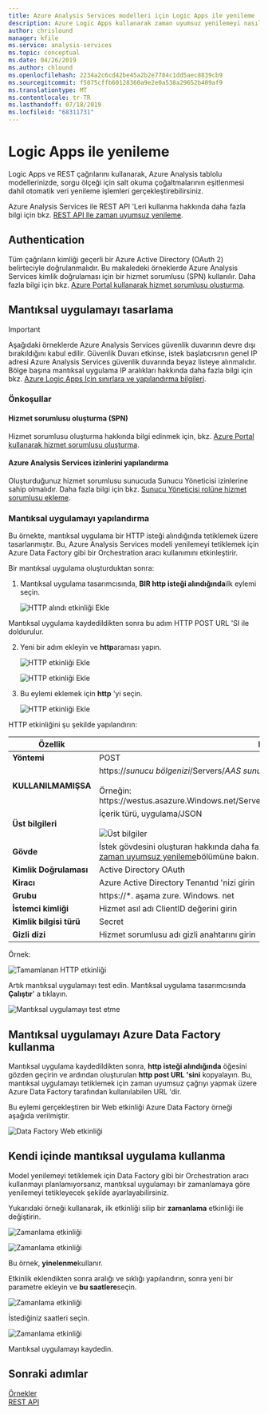```yaml
---
title: Azure Analysis Services modelleri için Logic Apps ile yenileme | Microsoft Docs
description: Azure Logic Apps kullanarak zaman uyumsuz yenilemeyi nasıl kodleyeceğinizi öğrenin.
author: chrislound
manager: kfile
ms.service: analysis-services
ms.topic: conceptual
ms.date: 04/26/2019
ms.author: chlound
ms.openlocfilehash: 2234a2c6cd42be45a2b2e7784c1dd5aec8839cb9
ms.sourcegitcommit: f5075cffb60128360a9e2e0a538a29652b409af9
ms.translationtype: MT
ms.contentlocale: tr-TR
ms.lasthandoff: 07/18/2019
ms.locfileid: "68311731"
---
```

# <a name="refresh-with-logic-apps"></a>Logic Apps ile yenileme

Logic Apps ve REST çağrılarını kullanarak, Azure Analysis tablolu modellerinizde, sorgu ölçeği için salt okuma çoğaltmalarının eşitlenmesi dahil otomatik veri yenileme işlemleri gerçekleştirebilirsiniz.

Azure Analysis Services ile REST API 'Leri kullanma hakkında daha fazla bilgi için bkz. [REST API Ile zaman uyumsuz yenileme](analysis-services-async-refresh.md).

## <a name="authentication"></a>Authentication

Tüm çağrıların kimliği geçerli bir Azure Active Directory (OAuth 2) belirteciyle doğrulanmalıdır.  Bu makaledeki örneklerde Azure Analysis Services kimlik doğrulaması için bir hizmet sorumlusu (SPN) kullanılır. Daha fazla bilgi için bkz. [Azure Portal kullanarak hizmet sorumlusu oluşturma](../active-directory/develop/howto-create-service-principal-portal.md).

## <a name="design-the-logic-app"></a>Mantıksal uygulamayı tasarlama

> [!IMPORTANT]
> Aşağıdaki örneklerde Azure Analysis Services güvenlik duvarının devre dışı bırakıldığını kabul edilir.  Güvenlik Duvarı etkinse, istek başlatıcısının genel IP adresi Azure Analysis Services güvenlik duvarında beyaz listeye alınmalıdır. Bölge başına mantıksal uygulama IP aralıkları hakkında daha fazla bilgi için bkz. [Azure Logic Apps Için sınırlara ve yapılandırma bilgileri](../logic-apps/logic-apps-limits-and-config.md#firewall-configuration-ip-addresses).

### <a name="prerequisites"></a>Önkoşullar

#### <a name="create-a-service-principal-spn"></a>Hizmet sorumlusu oluşturma (SPN)

Hizmet sorumlusu oluşturma hakkında bilgi edinmek için, bkz. [Azure Portal kullanarak hizmet sorumlusu oluşturma](../active-directory/develop/howto-create-service-principal-portal.md).

#### <a name="configure-permissions-in-azure-analysis-services"></a>Azure Analysis Services izinlerini yapılandırma
 
Oluşturduğunuz hizmet sorumlusu sunucuda Sunucu Yöneticisi izinlerine sahip olmalıdır. Daha fazla bilgi için bkz. [Sunucu Yöneticisi rolüne hizmet sorumlusu ekleme](analysis-services-addservprinc-admins.md).

### <a name="configure-the-logic-app"></a>Mantıksal uygulamayı yapılandırma

Bu örnekte, mantıksal uygulama bir HTTP isteği alındığında tetiklemek üzere tasarlanmıştır. Bu, Azure Analysis Services modeli yenilemeyi tetiklemek için Azure Data Factory gibi bir Orchestration aracı kullanımını etkinleştirir.

Bir mantıksal uygulama oluşturduktan sonra:

1. Mantıksal uygulama tasarımcısında, **BIR http isteği alındığında**ilk eylemi seçin.

   ![HTTP alındı etkinliği Ekle](./media/analysis-services-async-refresh-logic-app/1.png)

Mantıksal uygulama kaydedildikten sonra bu adım HTTP POST URL 'SI ile doldurulur.

2. Yeni bir adım ekleyin ve **http**araması yapın.  

   ![HTTP etkinliği Ekle](./media/analysis-services-async-refresh-logic-app/9.png)

   ![HTTP etkinliği Ekle](./media/analysis-services-async-refresh-logic-app/10.png)

3. Bu eylemi eklemek için **http** 'yi seçin.

   ![HTTP etkinliği Ekle](./media/analysis-services-async-refresh-logic-app/2.png)

HTTP etkinliğini şu şekilde yapılandırın:

|Özellik  |Değer  |
|---------|---------|
|**Yöntemi**     |POST         |
|**KULLANILMAMIŞSA**     | https://*sunucu bölgenizi*/Servers/*AAS sunucu adı*/models/*veritabanınızın adı*/yenilemeler <br /> <br /> Örneğin: https:\//westus.asazure.Windows.net/Servers/MyServer/models/AdventureWorks/refreshes|
|**Üst bilgileri**     |   İçerik türü, uygulama/JSON <br /> <br />  ![Üst bilgiler](./media/analysis-services-async-refresh-logic-app/6.png)    |
|**Gövde**     |   İstek gövdesini oluşturan hakkında daha fazla bilgi edinmek için, [REST API-Post/Refresh Ile zaman uyumsuz yenileme](analysis-services-async-refresh.md#post-refreshes)bölümüne bakın. |
|**Kimlik Doğrulaması**     |Active Directory OAuth         |
|**Kiracı**     |Azure Active Directory Tenantıd 'nizi girin         |
|**Grubu**     |https://*. aşama zure. Windows. net         |
|**İstemci kimliği**     |Hizmet asıl adı ClientID değerini girin         |
|**Kimlik bilgisi türü**     |Secret         |
|**Gizli dizi**     |Hizmet sorumlusu adı gizli anahtarını girin         |

Örnek:

![Tamamlanan HTTP etkinliği](./media/analysis-services-async-refresh-logic-app/7.png)

Artık mantıksal uygulamayı test edin.  Mantıksal uygulama tasarımcısında **Çalıştır**' a tıklayın.

![Mantıksal uygulamayı test etme](./media/analysis-services-async-refresh-logic-app/8.png)

## <a name="consume-the-logic-app-with-azure-data-factory"></a>Mantıksal uygulamayı Azure Data Factory kullanma

Mantıksal uygulama kaydedildikten sonra, **http isteği alındığında** öğesini gözden geçirin ve ardından oluşturulan **http post URL 'sini** kopyalayın.  Bu, mantıksal uygulamayı tetiklemek için zaman uyumsuz çağrıyı yapmak üzere Azure Data Factory tarafından kullanılabilen URL 'dir.

Bu eylemi gerçekleştiren bir Web etkinliği Azure Data Factory örneği aşağıda verilmiştir.

![Data Factory Web etkinliği](./media/analysis-services-async-refresh-logic-app/11.png)

## <a name="use-a-self-contained-logic-app"></a>Kendi içinde mantıksal uygulama kullanma

Model yenilemeyi tetiklemek için Data Factory gibi bir Orchestration aracı kullanmayı planlamıyorsanız, mantıksal uygulamayı bir zamanlamaya göre yenilemeyi tetikleyecek şekilde ayarlayabilirsiniz.

Yukarıdaki örneği kullanarak, ilk etkinliği silip bir **zamanlama** etkinliği ile değiştirin.

![Zamanlama etkinliği](./media/analysis-services-async-refresh-logic-app/12.png)

![Zamanlama etkinliği](./media/analysis-services-async-refresh-logic-app/13.png)

Bu örnek, **yinelenme**kullanır.

Etkinlik eklendikten sonra aralığı ve sıklığı yapılandırın, sonra yeni bir parametre ekleyin ve **bu saatlere**seçin.

![Zamanlama etkinliği](./media/analysis-services-async-refresh-logic-app/16.png)

İstediğiniz saatleri seçin.

![Zamanlama etkinliği](./media/analysis-services-async-refresh-logic-app/15.png)

Mantıksal uygulamayı kaydedin.

## <a name="next-steps"></a>Sonraki adımlar

[Örnekler](analysis-services-samples.md)  
[REST API](https://docs.microsoft.com/rest/api/analysisservices/servers)
